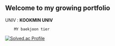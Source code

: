 ## Welcome to my growing portfolio

UNIV : **KOOKMIN UNIV**



        MY baekjoon tier 

[![Solved.ac Profile](http://mazassumnida.wtf/api/generate_badge?boj=0906gim)](https://solved.ac/0906gim)
